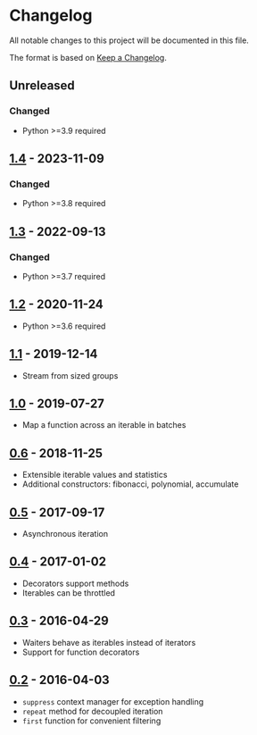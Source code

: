 # Changelog
All notable changes to this project will be documented in this file.

The format is based on [Keep a Changelog](https://keepachangelog.com/en/1.1.0/).

## Unreleased
### Changed
* Python >=3.9 required

## [1.4](https://pypi.org/project/waiter/1.4/) - 2023-11-09
### Changed
* Python >=3.8 required

## [1.3](https://pypi.org/project/waiter/1.3/) - 2022-09-13
### Changed
* Python >=3.7 required

## [1.2](https://pypi.org/project/waiter/1.2/) - 2020-11-24
* Python >=3.6 required

## [1.1](https://pypi.org/project/waiter/1.1/) - 2019-12-14
* Stream from sized groups

## [1.0](https://pypi.org/project/waiter/1.0/) - 2019-07-27
* Map a function across an iterable in batches

## [0.6](https://pypi.org/project/waiter/0.6/) - 2018-11-25
* Extensible iterable values and statistics
* Additional constructors: fibonacci, polynomial, accumulate

## [0.5](https://pypi.org/project/waiter/0.5/) - 2017-09-17
* Asynchronous iteration

## [0.4](https://pypi.org/project/waiter/0.4/) - 2017-01-02
* Decorators support methods
* Iterables can be throttled

## [0.3](https://pypi.org/project/waiter/0.3/) - 2016-04-29
* Waiters behave as iterables instead of iterators
* Support for function decorators

## [0.2](https://pypi.org/project/waiter/0.2/) - 2016-04-03
* `suppress` context manager for exception handling
* `repeat` method for decoupled iteration
* `first` function for convenient filtering
